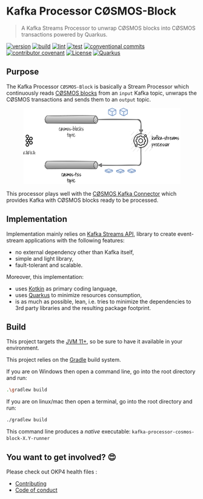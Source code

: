 # Kafka Processor CØSMOS-Block

> A Kafka Streams Processor to unwrap CØSMOS blocks into CØSMOS transactions powered by Quarkus.

[![version](https://img.shields.io/github/v/release/okp4/kafka-processor-cosmos-block?style=for-the-badge&logo=github)](https://github.com/okp4/kafka-processor-cosmos-block/releases)
[![build](https://img.shields.io/github/workflow/status/okp4/kafka-processor-cosmos-block/Build?label=build&style=for-the-badge&logo=github)](https://github.com/okp4/kafka-processor-cosmos-block/actions/workflows/build.yml)
[![lint](https://img.shields.io/github/workflow/status/okp4/kafka-processor-cosmos-block/Lint?label=lint&style=for-the-badge&logo=github)](https://github.com/okp4/kafka-processor-cosmos-block/actions/workflows/lint.yml)
[![test](https://img.shields.io/github/workflow/status/okp4/kafka-processor-cosmos-block/Test?label=test&style=for-the-badge&logo=github)](https://github.com/okp4/kafka-processor-cosmos-block/actions/workflows/test.yml)
[![conventional commits](https://img.shields.io/badge/Conventional%20Commits-1.0.0-yellow.svg?style=for-the-badge&logo=conventionalcommits)](https://conventionalcommits.org)
[![contributor covenant](https://img.shields.io/badge/Contributor%20Covenant-2.1-4baaaa.svg?style=for-the-badge)](https://github.com/okp4/.github/blob/main/CODE_OF_CONDUCT.md)
[![License](https://img.shields.io/badge/License-BSD_3--Clause-blue.svg?style=for-the-badge)](https://opensource.org/licenses/BSD-3-Clause)
[![Quarkus](https://img.shields.io/badge/Quarkus-1A2C34?logo=quarkus&logoColor=4695EB&style=for-the-badge)](https://quarkus.io)

## Purpose

The Kafka Processor `CØSMOS-Block` is basically a Stream Processor which continuously
reads [CØSMOS blocks](https://docs.cosmos.network/master/intro/sdk-app-architecture.html) from an `input` Kafka topic,
unwraps the CØSMOS transactions and sends them to an `output` topic.

<p align="center">
  <img src="./docs/overview.png">
</p>

This processor plays well with the [CØSMOS Kafka Connector](https://github.com/okp4/kafka-connector-cosmos)
which provides Kafka with CØSMOS blocks ready to be processed.

## Implementation

Implementation mainly relies on [Kafka Streams API](https://kafka.apache.org/documentation/streams), library to create
event-stream applications with the following features:

- no external dependency other than Kafka itself,
- simple and light library,
- fault-tolerant and scalable.

Moreover, this implementation:

- uses [Kotkin](https://kotlinlang.org/) as primary coding language,
- uses [Quarkus](https://quarkus.io/) to minimize resources consumption,
- is as much as possible, lean, i.e. tries to minimize the dependencies to 3rd party libraries and the resulting package
  footprint.

## Build

This project targets the [JVM 11+](https://openjdk.java.net/), so be sure to have it available in your environment.

This project relies on the [Gradle](https://gradle.org/) build system.

If you are on Windows then open a command line, go into the root directory and run:

```sh
.\gradlew build
```

If you are on linux/mac then open a terminal, go into the root directory and run:

```sh
./gradlew build
```

This command line produces a _native_ executable: `kafka-processor-cosmos-block-X.Y-runner`

## You want to get involved? 😍

Please check out OKP4 health files :

- [Contributing](https://github.com/okp4/.github/blob/main/CONTRIBUTING.md)
- [Code of conduct](https://github.com/okp4/.github/blob/main/CODE_OF_CONDUCT.md)
